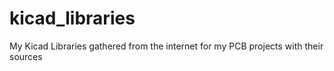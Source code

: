 # kicad_libraries
My Kicad Libraries gathered from the internet for my PCB projects with their sources
